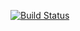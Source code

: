 [![Build Status](https://travis-ci.org/Snxdd/Bootcamp.svg?branch=master)](https://travis-ci.org/Snxdd/Bootcamp)